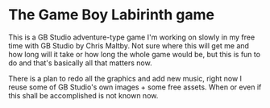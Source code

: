 # The Game Boy Labirinth game

This is a GB Studio adventure-type game I'm working on slowly in my free time with GB Studio by Chris Maltby. Not sure where this will get me and how long will it take or how long the whole game would be, but this is fun to do and that's basically all that matters now.

There is a plan to redo all the graphics and add new music, right now I reuse some of GB Studio's own images + some free assets. When or even if this shall be accomplished is not known now.
